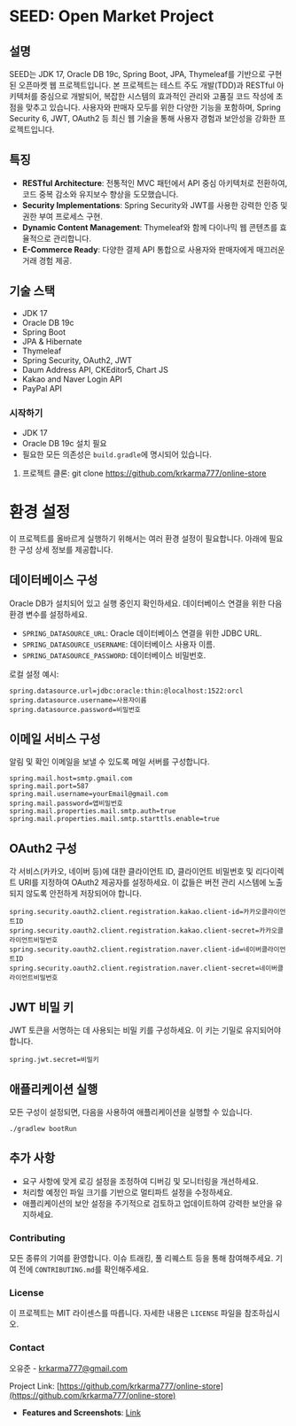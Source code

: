 # SEED: Open Market Project

## 설명

SEED는 JDK 17, Oracle DB 19c, Spring Boot, JPA, Thymeleaf를 기반으로 구현된 오픈마켓 웹 프로젝트입니다. 본 프로젝트는 테스트 주도 개발(TDD)과 RESTful 아키텍처를 중심으로 개발되어, 복잡한 시스템의 효과적인 관리와 고품질 코드 작성에 초점을 맞추고 있습니다. 사용자와 판매자 모두를 위한 다양한 기능을 포함하며, Spring Security 6, JWT, OAuth2 등 최신 웹 기술을 통해 사용자 경험과 보안성을 강화한 프로젝트입니다.

## 특징

- **RESTful Architecture**: 전통적인 MVC 패턴에서 API 중심 아키텍처로 전환하여, 코드 중복 감소와 유지보수 향상을 도모했습니다.
- **Security Implementations**: Spring Security와 JWT를 사용한 강력한 인증 및 권한 부여 프로세스 구현.
- **Dynamic Content Management**: Thymeleaf와 함께 다이나믹 웹 콘텐츠를 효율적으로 관리합니다.
- **E-Commerce Ready**: 다양한 결제 API 통합으로 사용자와 판매자에게 매끄러운 거래 경험 제공.

## 기술 스택

- JDK 17
- Oracle DB 19c
- Spring Boot
- JPA & Hibernate
- Thymeleaf
- Spring Security, OAuth2, JWT
- Daum Address API, CKEditor5, Chart JS
- Kakao and Naver Login API
- PayPal API

### 시작하기

- JDK 17
- Oracle DB 19c 설치 필요
- 필요한 모든 의존성은 `build.gradle`에 명시되어 있습니다.
  
1. 프로젝트 클론: git clone https://github.com/krkarma777/online-store

# 환경 설정

이 프로젝트를 올바르게 실행하기 위해서는 여러 환경 설정이 필요합니다. 아래에 필요한 구성 상세 정보를 제공합니다.

## 데이터베이스 구성

Oracle DB가 설치되어 있고 실행 중인지 확인하세요. 데이터베이스 연결을 위한 다음 환경 변수를 설정하세요.

- `SPRING_DATASOURCE_URL`: Oracle 데이터베이스 연결을 위한 JDBC URL.
- `SPRING_DATASOURCE_USERNAME`: 데이터베이스 사용자 이름.
- `SPRING_DATASOURCE_PASSWORD`: 데이터베이스 비밀번호.

로컬 설정 예시:
```properties
spring.datasource.url=jdbc:oracle:thin:@localhost:1522:orcl
spring.datasource.username=사용자이름
spring.datasource.password=비밀번호
```

## 이메일 서비스 구성
알림 및 확인 이메일을 보낼 수 있도록 메일 서버를 구성합니다.

```properties
spring.mail.host=smtp.gmail.com
spring.mail.port=587
spring.mail.username=yourEmail@gmail.com
spring.mail.password=앱비밀번호
spring.mail.properties.mail.smtp.auth=true
spring.mail.properties.mail.smtp.starttls.enable=true
```

## OAuth2 구성
각 서비스(카카오, 네이버 등)에 대한 클라이언트 ID, 클라이언트 비밀번호 및 리다이렉트 URI를 지정하여 OAuth2 제공자를 설정하세요. 이 값들은 버전 관리 시스템에 노출되지 않도록 안전하게 저장되어야 합니다.

```
spring.security.oauth2.client.registration.kakao.client-id=카카오클라이언트ID
spring.security.oauth2.client.registration.kakao.client-secret=카카오클라이언트비밀번호
spring.security.oauth2.client.registration.naver.client-id=네이버클라이언트ID
spring.security.oauth2.client.registration.naver.client-secret=네이버클라이언트비밀번호
```

## JWT 비밀 키
JWT 토큰을 서명하는 데 사용되는 비밀 키를 구성하세요. 이 키는 기밀로 유지되어야 합니다.

```
spring.jwt.secret=비밀키
```

## 애플리케이션 실행
모든 구성이 설정되면, 다음을 사용하여 애플리케이션을 실행할 수 있습니다.

```
./gradlew bootRun
```

## 추가 사항
- 요구 사항에 맞게 로깅 설정을 조정하여 디버깅 및 모니터링을 개선하세요.
- 처리할 예정인 파일 크기를 기반으로 멀티파트 설정을 수정하세요.
- 애플리케이션의 보안 설정을 주기적으로 검토하고 업데이트하여 강력한 보안을 유지하세요.

### Contributing

모든 종류의 기여를 환영합니다. 이슈 트래킹, 풀 리퀘스트 등을 통해 참여해주세요. 기여 전에 `CONTRIBUTING.md`를 확인해주세요.

### License

이 프로젝트는 MIT 라이센스를 따릅니다. 자세한 내용은 `LICENSE` 파일을 참조하십시오.

### Contact

오유준 - krkarma777@gmail.com

Project Link: [https://github.com/krkarma777/online-store](https://github.com/krkarma777/online-store)













- **Features and Screenshots**: [Link](https://krkarma777.notion.site/SEED-a2c911191c124a29b57b3f1f841c7264)

